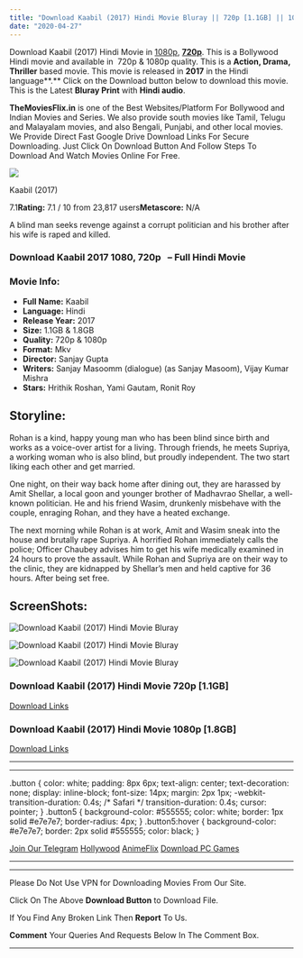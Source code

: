 ```yaml
---
title: "Download Kaabil (2017) Hindi Movie Bluray || 720p [1.1GB] || 1080p [1.8GB]"
date: "2020-04-27"
---
```


Download Kaabil (2017) Hindi Movie in [1080p](https://1moviesflix.com/1080p-movies/), [**720p**](https://1moviesflix.com/720p-movies/). This is a Bollywood Hindi movie and available in  720p & 1080p quality. This is a **Action, Drama, Thriller** based movie. This movie is released in **2017** in the Hindi language**.** Click on the Download button below to download this movie. This is the Latest **Bluray Print** with **Hindi audio**.

**TheMoviesFlix.in** is one of the Best Websites/Platform For Bollywood and Indian Movies and Series. We also provide south movies like Tamil, Telugu and Malayalam movies, and also Bengali, Punjabi, and other local movies. We Provide Direct Fast Google Drive Download Links For Secure Downloading. Just Click On Download Button And Follow Steps To Download And Watch Movies Online For Free.

[![](https://m.media-amazon.com/images/M/MV5BMWJkMjJiNzMtNzhmOC00MjQ3LTg5MmEtMTRkMTg1ZjQ2ZmM1L2ltYWdlL2ltYWdlXkEyXkFqcGdeQXVyNDkxMzY0Mjk@._V1_SX300.jpg)](https://www.imdb.com/title/tt5460276/ "Kaabil")

Kaabil (2017)

7.1**Rating:** 7.1 / 10 from 23,817 users**Metascore:** N/A

A blind man seeks revenge against a corrupt politician and his brother after his wife is raped and killed.

### Download Kaabil 2017 1080, 720p   – Full Hindi Movie

### Movie Info:

- **Full Name:** Kaabil
- **Language:** Hindi
- **Release Year:** 2017
- **Size:** 1.1GB & 1.8GB
- **Quality:** 720p & 1080p
- **Format:** Mkv
- **Director:** Sanjay Gupta
- **Writers:** Sanjay Masoomm (dialogue) (as Sanjay Masoom), Vijay Kumar Mishra
- **Stars:** Hrithik Roshan, Yami Gautam, Ronit Roy

## Storyline:

Rohan is a kind, happy young man who has been blind since birth and works as a voice-over artist for a living. Through friends, he meets Supriya, a working woman who is also blind, but proudly independent. The two start liking each other and get married.

One night, on their way back home after dining out, they are harassed by Amit Shellar, a local goon and younger brother of Madhavrao Shellar, a well-known politician. He and his friend Wasim, drunkenly misbehave with the couple, enraging Rohan, and they have a heated exchange.

The next morning while Rohan is at work, Amit and Wasim sneak into the house and brutally rape Supriya. A horrified Rohan immediately calls the police; Officer Chaubey advises him to get his wife medically examined in 24 hours to prove the assault. While Rohan and Supriya are on their way to the clinic, they are kidnapped by Shellar’s men and held captive for 36 hours. After being set free.

## ScreenShots:

![Download Kaabil (2017) Hindi Movie Bluray](https://m.media-amazon.com/images/M/MV5BZjBjMjM1MTItMDk0OC00ZGQyLTgyNmItMjE2ODNhZTkxYzc2XkEyXkFqcGdeQXVyMjM1NjkwMDI@._V1_QL50_.jpg)

![Download Kaabil (2017) Hindi Movie Bluray](https://m.media-amazon.com/images/M/MV5BZjc5MmFlZTktNzkxMy00M2ZkLTlhNTYtM2VjMWI5YmZiZjAzXkEyXkFqcGdeQXVyMjM1NjkwMDI@._V1_QL50_.jpg)

![Download Kaabil (2017) Hindi Movie Bluray](https://m.media-amazon.com/images/M/MV5BYmQzZmQ2OWEtMWVlNi00ZTcxLWEyODUtMGJiZWEzYjkzZjc5XkEyXkFqcGdeQXVyMjM1NjkwMDI@._V1_QL50_.jpg)

### Download Kaabil (2017) Hindi Movie 720p \[1.1GB\]

[Download Links](https://1moviesflix.com?a270777880=ZjgxYlJmb29QQWNqeEtUVVk2WVVabldXbndYSUtvcEQ0enVCRzJDd1FrNnlOMnlNSTFvQndWR1BqREptLzlLdmxUdG5ORDgxdmtGRmIxUXNsN01CakErREpPYXFmaHFKSWpMN2lWUjNXVm89)

### Download Kaabil (2017) Hindi Movie 1080p \[1.8GB\] 

[Download Links](https://1moviesflix.com?a270777880=ZjgxYlJmb29QQWNqeEtUVVk2WVVabldXbndYSUtvcEQ0enVCRzJDd1FrNnlOMnlNSTFvQndWR1BqREptLzlLdjJXQm82TldhYmFYSEpJSk9wYXk3Ym5XNGo4RVBhMG5VTm9Wbm0rUmpLVk09)

* * *

* * *

.button { color: white; padding: 8px 6px; text-align: center; text-decoration: none; display: inline-block; font-size: 14px; margin: 2px 1px; -webkit-transition-duration: 0.4s; /\* Safari \*/ transition-duration: 0.4s; cursor: pointer; } .button5 { background-color: #555555; color: white; border: 1px solid #e7e7e7; border-radius: 4px; } .button5:hover { background-color: #e7e7e7; border: 2px solid #555555; color: black; }

[Join Our Telegram](http://gdrivepro.xyz/join.php) [Hollywood](https://moviesverse.com/) [AnimeFlix](https://animeflix.in/) [Download PC Games](https://gamesflix.net/)  

* * *

* * *

  

Please Do Not Use VPN for Downloading Movies From Our Site.

Click On The Above **Download Button** to Download File.

If You Find Any Broken Link Then **Report** To Us.

**Comment** Your Queries And Requests Below In The Comment Box.

* * *
